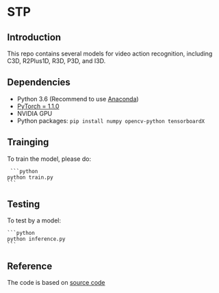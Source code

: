 # STP

## Introduction
This repo contains several models for video action recognition,
including C3D, R2Plus1D, R3D, P3D, and I3D.

## Dependencies

- Python 3.6 (Recommend to use [Anaconda](https://www.anaconda.com/download/#linux))
- [PyTorch = 1.1.0](https://pytorch.org/)
- NVIDIA GPU
- Python packages: `pip install numpy opencv-python tensorboardX` 

## Trainging

   To train the model, please do:
   
     ```python
    python train.py
    ```  


## Testing
   To test by a model:
   
    ```python
    python inference.py
    ```  

## Reference
The code is based on [source code](https://github.com/jfzhang95/pytorch-video-recognition)
